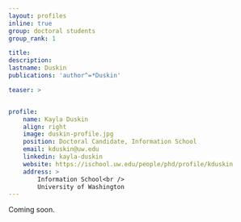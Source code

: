 ```yaml
---
layout: profiles
inline: true
group: doctoral students
group_rank: 1

title: 
description: 
lastname: Duskin
publications: 'author^=*Duskin'

teaser: >


profile:
    name: Kayla Duskin
    align: right
    image: duskin-profile.jpg
    position: Doctoral Candidate, Information School
    email: kduskin@uw.edu
    linkedin: kayla-duskin
    website: https://ischool.uw.edu/people/phd/profile/kduskin
    address: >
        Information School<br />
        University of Washington
---
```


Coming soon. 
